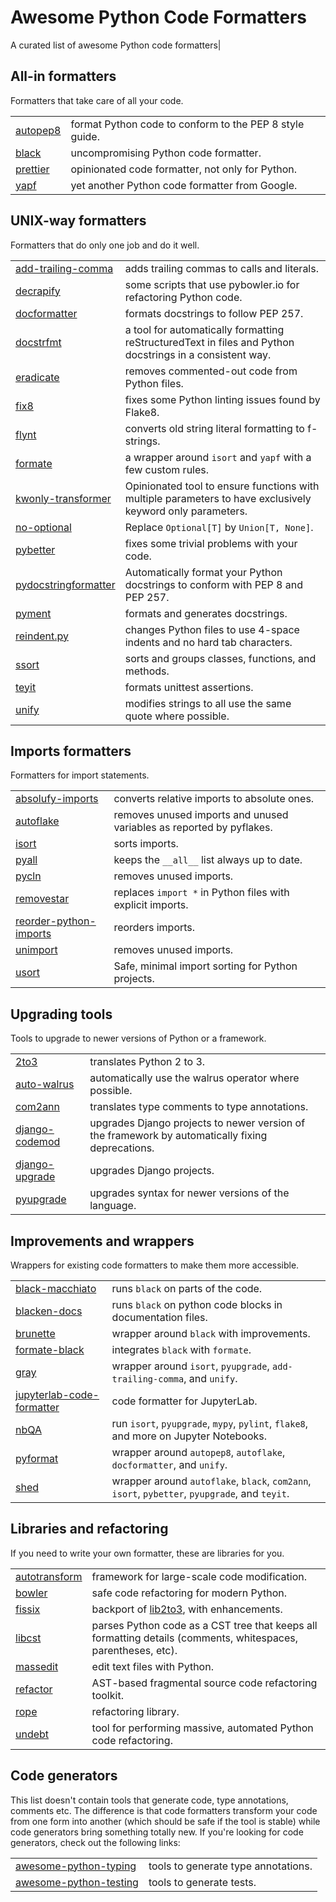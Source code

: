 # Awesome Python Code Formatters

A curated list of awesome Python code formatters|

## All-in formatters

Formatters that take care of all your code.

| | |
|-|-|
| [autopep8](https://github.com/hhatto/autopep8) | format Python code to conform to the PEP 8 style guide.|
| [black](https://github.com/python/black) | uncompromising Python code formatter.|
| [prettier](https://github.com/prettier/prettier) | opinionated code formatter, not only for Python.|
| [yapf](https://github.com/google/yapf) | yet another Python code formatter from Google.|

## UNIX-way formatters

Formatters that do only one job and do it well.

| | |
|-|-|
| [add-trailing-comma](https://github.com/asottile/add-trailing-comma) | adds trailing commas to calls and literals.|
| [decrapify](https://github.com/craigds/decrapify) | some scripts that use pybowler.io for refactoring Python code.|
| [docformatter](https://github.com/myint/docformatter) | formats docstrings to follow PEP 257.|
| [docstrfmt](https://github.com/LilSpazJoekp/docstrfmt) | a tool for automatically formatting reStructuredText in files and Python docstrings in a consistent way.|
| [eradicate](https://github.com/myint/eradicate) | removes commented-out code from Python files.|
| [fix8](https://github.com/PeterJCLaw/fix8) | fixes some Python linting issues found by Flake8.|
| [flynt](https://github.com/ikamensh/flynt) | converts old string literal formatting to f-strings.|
| [formate](https://github.com/python-formate/formate) | a wrapper around `isort` and `yapf` with a few custom rules.|
| [kwonly-transformer](https://github.com/Kludex/kwonly-transformer)  | Opinionated tool to ensure functions with multiple parameters to have exclusively keyword only parameters.|
| [no-optional](https://github.com/Kludex/no-optional)  | Replace `Optional[T]` by `Union[T, None]`.|
| [pybetter](https://pypi.org/project/pybetter/) | fixes some trivial problems with your code.|
| [pydocstringformatter](https://github.com/DanielNoord/pydocstringformatter) | Automatically format your Python docstrings to conform with PEP 8 and PEP 257.|
| [pyment](https://github.com/dadadel/pyment) | formats and generates docstrings.|
| [reindent.py](https://github.com/python/cpython/blob/master/Tools/scripts/reindent.py) | changes Python files to use 4-space indents and no hard tab characters.|
| [ssort](https://github.com/bwhmather/ssort) | sorts and groups classes, functions, and methods.|
| [teyit](https://github.com/isidentical/teyit) | formats unittest assertions.|
| [unify](https://github.com/myint/unify) | modifies strings to all use the same quote where possible.|

## Imports formatters

Formatters for import statements.

| | |
|-|-|
| [absolufy-imports](https://github.com/MarcoGorelli/absolufy-imports) | converts relative imports to absolute ones.|
| [autoflake](https://github.com/myint/autoflake) | removes unused imports and unused variables as reported by pyflakes.|
| [isort](https://github.com/timothycrosley/isort) | sorts imports.|
| [pyall](https://github.com/hakancelik96/pyall) | keeps the `__all__` list always up to date.|
| [pycln](https://github.com/hadialqattan/pycln) | removes unused imports.|
| [removestar](https://github.com/asmeurer/removestar) | replaces `import *` in Python files with explicit imports.|
| [reorder-python-imports](https://github.com/asottile/reorder_python_imports) | reorders imports.|
| [unimport](https://github.com/hakancelik96/unimport) | removes unused imports.|
| [usort](https://github.com/facebookexperimental/usort) | Safe, minimal import sorting for Python projects.|

## Upgrading tools

Tools to upgrade to newer versions of Python or a framework.

| | |
|-|-|
| [2to3](https://docs.python.org/2/library/2to3.html) | translates Python 2 to 3.|
| [auto-walrus](https://github.com/MarcoGorelli/auto-walrus) | automatically use the walrus operator where possible.|
| [com2ann](https://github.com/ilevkivskyi/com2ann) | translates type comments to type annotations.|
| [django-codemod](https://github.com/browniebroke/django-codemod) | upgrades Django projects to newer version of the framework by automatically fixing deprecations.|
| [django-upgrade](https://github.com/adamchainz/django-upgrade) | upgrades Django projects.|
| [pyupgrade](https://github.com/asottile/pyupgrade) | upgrades syntax for newer versions of the language.|

## Improvements and wrappers

Wrappers for existing code formatters to make them more accessible.

| | |
|-|-|
| [black-macchiato](https://github.com/wbolster/black-macchiato) | runs `black` on parts of the code.|
| [blacken-docs](https://github.com/asottile/blacken-docs) | runs `black` on python code blocks in documentation files.|
| [brunette](https://github.com/odwyersoftware/brunette) | wrapper around `black` with improvements.|
| [formate-black](https://github.com/python-formate/formate-black) | integrates `black` with `formate`.|
| [gray](https://github.com/dizballanze/gray) | wrapper around `isort`, `pyupgrade`, `add-trailing-comma`, and `unify`.|
| [jupyterlab-code-formatter](https://github.com/ryantam626/jupyterlab_code_formatter) | code formatter for JupyterLab.|
| [nbQA](https://github.com/nbQA-dev/nbQA) | run `isort`, `pyupgrade`, `mypy`, `pylint`, `flake8`, and more on Jupyter Notebooks.|
| [pyformat](https://github.com/myint/pyformat) | wrapper around `autopep8`, `autoflake`, `docformatter`, and `unify`.|
| [shed](https://github.com/Zac-HD/shed) | wrapper around `autoflake`, `black`, `com2ann`, `isort`, `pybetter`, `pyupgrade`, and `teyit`.|

## Libraries and refactoring

If you need to write your own formatter, these are libraries for you.

| | |
|-|-|
| [autotransform](https://github.com/nathro/AutoTransform) | framework for large-scale code modification.|
| [bowler](https://github.com/facebookincubator/Bowler) | safe code refactoring for modern Python.|
| [fissix](https://github.com/jreese/fissix) | backport of [lib2to3](https://docs.python.org/2/library/2to3.html), with enhancements.|
| [libcst](https://github.com/Instagram/LibCST) | parses Python code as a CST tree that keeps all formatting details (comments, whitespaces, parentheses, etc).|
| [massedit](https://github.com/elmotec/massedit) | edit text files with Python.|
| [refactor](https://github.com/isidentical/refactor) | AST-based fragmental source code refactoring toolkit.|
| [rope](https://github.com/python-rope/rope) | refactoring library.|
| [undebt](https://github.com/Yelp/undebt) | tool for performing massive, automated Python code refactoring.|

## Code generators

This list doesn't contain tools that generate code, type annotations, comments etc. The difference is that code formatters transform your code from one form into another (which should be safe if the tool is stable) while code generators bring something totally new. If you're looking for code generators, check out the following links:

| | |
|-|-|
| [awesome-python-typing](https://github.com/typeddjango/awesome-python-typing#helper-tools-to-add-annotations-to-existing-code) | tools to generate type annotations.|
| [awesome-python-testing](https://github.com/cleder/awesome-python-testing#tools) | tools to generate tests.
